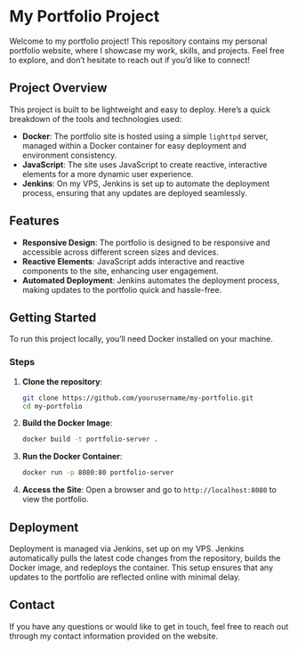 
# My Portfolio Project

Welcome to my portfolio project! This repository contains my personal portfolio website, where I showcase my work, skills, and projects. Feel free to explore, and don’t hesitate to reach out if you’d like to connect!

## Project Overview

This project is built to be lightweight and easy to deploy. Here’s a quick breakdown of the tools and technologies used:

- **Docker**: The portfolio site is hosted using a simple `lighttpd` server, managed within a Docker container for easy deployment and environment consistency.
- **JavaScript**: The site uses JavaScript to create reactive, interactive elements for a more dynamic user experience.
- **Jenkins**: On my VPS, Jenkins is set up to automate the deployment process, ensuring that any updates are deployed seamlessly.

## Features

- **Responsive Design**: The portfolio is designed to be responsive and accessible across different screen sizes and devices.
- **Reactive Elements**: JavaScript adds interactive and reactive components to the site, enhancing user engagement.
- **Automated Deployment**: Jenkins automates the deployment process, making updates to the portfolio quick and hassle-free.

## Getting Started

To run this project locally, you’ll need Docker installed on your machine.

### Steps

1. **Clone the repository**:
   ```bash
   git clone https://github.com/yourusername/my-portfolio.git
   cd my-portfolio
   ```

2. **Build the Docker Image**:
   ```bash
   docker build -t portfolio-server .
   ```

3. **Run the Docker Container**:
   ```bash
   docker run -p 8080:80 portfolio-server
   ```

4. **Access the Site**: Open a browser and go to `http://localhost:8080` to view the portfolio.

## Deployment

Deployment is managed via Jenkins, set up on my VPS. Jenkins automatically pulls the latest code changes from the repository, builds the Docker image, and redeploys the container. This setup ensures that any updates to the portfolio are reflected online with minimal delay.

## Contact

If you have any questions or would like to get in touch, feel free to reach out through my contact information provided on the website.